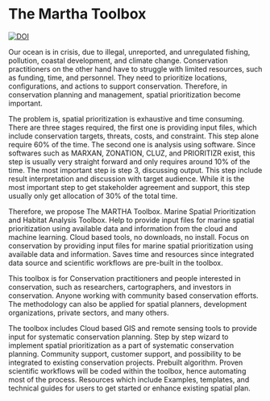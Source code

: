 # The Martha Toolbox
[![DOI](https://zenodo.org/badge/422194582.svg)](https://zenodo.org/badge/latestdoi/422194582)

Our ocean is in crisis, due to illegal, unreported, and unregulated fishing, pollution, coastal development, and climate change.
Conservation practitioners on the other hand have to struggle with limited resources, such as funding, time, and personnel.
They need to prioritize locations, configurations, and actions to support conservation. Therefore, in conservation planning and management, spatial prioritization become important.

The problem is, spatial prioritization is exhaustive and time consuming. There are three stages required, the first one is providing input files, which include conservation targets, threats, costs, and constraint. This step alone require 60% of the time. The second one is analysis using software. Since softwares such as MARXAN, ZONATION, CLUZ, and PRIORITIZR exist, this step is usually very straight forward and only requires around 10% of the time. The most important step is step 3, discussing output. This step include result interpretation and discussion with target audience. While it is the most important step to get stakeholder agreement and support, this step usually only get allocation of 30% of the total time.

Therefore, we propose The MARTHA Toolbox. Marine Spatial Prioritization and Habitat Analysis Toolbox. Help to provide input files for marine spatial prioritization using available data and information from the cloud and machine learning. Cloud based tools, no downloads, no install. Focus on conservation by providing input files for marine spatial prioritization using available data and information. Saves time and resources since integrated data source and scientific workflows are pre-built in the toolbox.

This toolbox is for Conservation practitioners and people interested in conservation, such as researchers, cartographers, and investors in conservation.
Anyone working with community based conservation efforts. The methodology can also be applied for spatial planners, development organizations, private sectors, and many others.

The toolbox includes Cloud based GIS and remote sensing tools to provide input for systematic conservation planning. Step by step wizard to implement spatial prioritization as a part of systematic conservation planning. Community support, customer support, and possibility to be integrated to existing conservation projects. Prebuilt algorithm. Proven scientific workflows will be coded within the toolbox, hence automating most of the process. Resources which include Examples, templates, and technical guides for users to get started or enhance existing spatial plan.

